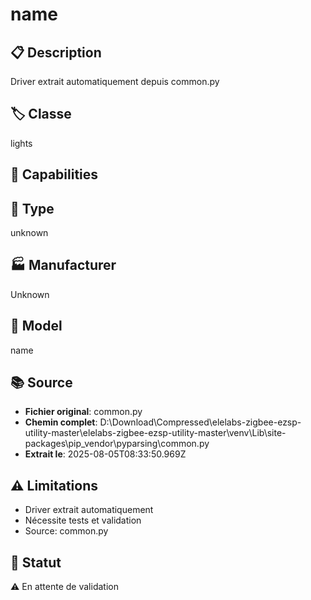 # name

## 📋 Description
Driver extrait automatiquement depuis common.py

## 🏷️ Classe
lights

## 🔧 Capabilities


## 📡 Type
unknown

## 🏭 Manufacturer
Unknown

## 📱 Model
name

## 📚 Source
- **Fichier original**: common.py
- **Chemin complet**: D:\Download\Compressed\elelabs-zigbee-ezsp-utility-master\elelabs-zigbee-ezsp-utility-master\venv\Lib\site-packages\pip\_vendor\pyparsing\common.py
- **Extrait le**: 2025-08-05T08:33:50.969Z

## ⚠️ Limitations
- Driver extrait automatiquement
- Nécessite tests et validation
- Source: common.py

## 🚀 Statut
⚠️ En attente de validation
